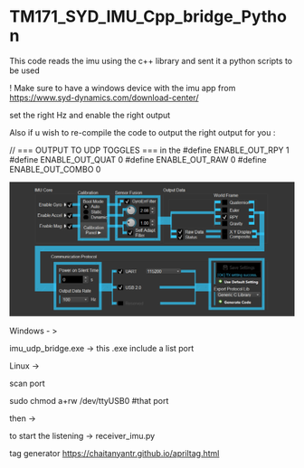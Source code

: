 # TM171_SYD_IMU_Cpp_bridge_Python
This code reads the imu using the c++ library and sent it a python scripts to be used

! Make sure to have a windows device with the imu app from 
https://www.syd-dynamics.com/download-center/

set the right Hz and enable the right output

Also if u wish to re-compile the code to output the right output for you : 


// === OUTPUT TO UDP TOGGLES === in the 
#define ENABLE_OUT_RPY    1
#define ENABLE_OUT_QUAT   0
#define ENABLE_OUT_RAW    0
#define ENABLE_OUT_COMBO  0



![alt text](<IMU_settings.png>)



Windows - > 

imu_udp_bridge.exe 
-> this .exe include a list port

Linux -> 

scan port 

sudo chmod a+rw /dev/ttyUSB0 #that port



then -> 

to start the listening -> receiver_imu.py



tag generator 
https://chaitanyantr.github.io/apriltag.html







